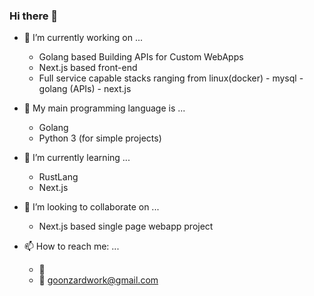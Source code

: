 ### Hi there 👋

<!--
**goonzardwork/GoonzardWork** is a ✨ _special_ ✨ repository because its `README.md` (this file) appears on your GitHub profile.
-->

- 🔭 I’m currently working on ...
  * Golang based Building APIs for Custom WebApps
  * Next.js based front-end
  * Full service capable stacks ranging from linux(docker) - mysql - golang (APIs) - next.js

- :paperclip: My main programming language is ...
  * Golang
  * Python 3 (for simple projects)

- 🌱 I’m currently learning ...
  * RustLang
  * Next.js

- 👯 I’m looking to collaborate on ...
  * Next.js based single page webapp project

- 📫 How to reach me: ...
  * :iphone:  
  * :e-mail:  goonzardwork@gmail.com




